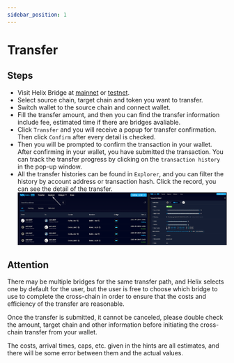 ```yaml
---
sidebar_position: 1
---
```


# Transfer

## Steps

- Visit Helix Bridge at [mainnet](https://helixbridge.app/) or [testnet](https://helix-stg-test.vercel.app/).
- Select source chain, target chain and token you want to transfer.
- Switch wallet to the source chain and connect wallet.
- Fill the transfer amount, and then you can find the transfer information include fee, estimated time if there are bridges avaliable.
- Click `Transfer` and you will receive a popup for transfer confirmation. Then click `Confirm` after every detail is checked.
- Then you will be prompted to confirm the transaction in your wallet. After confirming in your wallet, you have submitted the transaction. You can track the transfer progress by clicking on the `transaction history` in the pop-up window.
- All the transfer histories can be found in `Explorer`, and you can filter the history by account address or transaction hash. Click the record, you can see the detail of the transfer.
![History Detail](./img/history-detail.png)

## Attention

There may be multiple bridges for the same transfer path, and Helix selects one by default for the user, but the user is free to choose which bridge to use to complete the cross-chain in order to ensure that the costs and efficiency of the transfer are reasonable.

Once the transfer is submitted, it cannot be canceled, please double check the amount, target chain and other information before initiating the cross-chain transfer from your wallet.

The costs, arrival times, caps, etc. given in the hints are all estimates, and there will be some error between them and the actual values.
